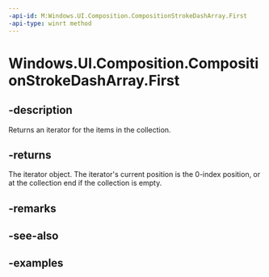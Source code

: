 ```yaml
---
-api-id: M:Windows.UI.Composition.CompositionStrokeDashArray.First
-api-type: winrt method
---
```


<!-- Method syntax.
public IIterator<float> CompositionStrokeDashArray.First()
-->

# Windows.UI.Composition.CompositionStrokeDashArray.First

## -description

Returns an iterator for the items in the collection.



## -returns

The iterator object. The iterator's current position is the 0-index position, or at the collection end if the collection is empty.

## -remarks

## -see-also

## -examples

